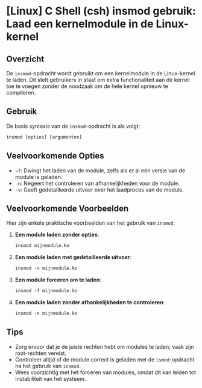 # [Linux] C Shell (csh) insmod gebruik: Laad een kernelmodule in de Linux-kernel

## Overzicht
De `insmod`-opdracht wordt gebruikt om een kernelmodule in de Linux-kernel te laden. Dit stelt gebruikers in staat om extra functionaliteit aan de kernel toe te voegen zonder de noodzaak om de hele kernel opnieuw te compileren.

## Gebruik
De basis syntaxis van de `insmod`-opdracht is als volgt:

```csh
insmod [opties] [argumenten]
```

## Veelvoorkomende Opties
- `-f`: Dwingt het laden van de module, zelfs als er al een versie van de module is geladen.
- `-n`: Negeert het controleren van afhankelijkheden voor de module.
- `-v`: Geeft gedetailleerde uitvoer over het laadproces van de module.

## Veelvoorkomende Voorbeelden
Hier zijn enkele praktische voorbeelden van het gebruik van `insmod`:

1. **Een module laden zonder opties**:
   ```csh
   insmod mijnmodule.ko
   ```

2. **Een module laden met gedetailleerde uitvoer**:
   ```csh
   insmod -v mijnmodule.ko
   ```

3. **Een module forceren om te laden**:
   ```csh
   insmod -f mijnmodule.ko
   ```

4. **Een module laden zonder afhankelijkheden te controleren**:
   ```csh
   insmod -n mijnmodule.ko
   ```

## Tips
- Zorg ervoor dat je de juiste rechten hebt om modules te laden; vaak zijn root-rechten vereist.
- Controleer altijd of de module correct is geladen met de `lsmod`-opdracht na het gebruik van `insmod`.
- Wees voorzichtig met het forceren van modules, omdat dit kan leiden tot instabiliteit van het systeem.